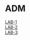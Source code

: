 # ADM
[LAB-1](https://github.com/2303A51859/ADM/blob/main/untitled15.ipynb)<br>
[LAB-2](https://github.com/2303A51859/ADM/blob/main/Lab_2.ipynb)<br>
[LAB-3](https://github.com/2303A51859/ADM/blob/main/lab_3.ipynb)<br>
